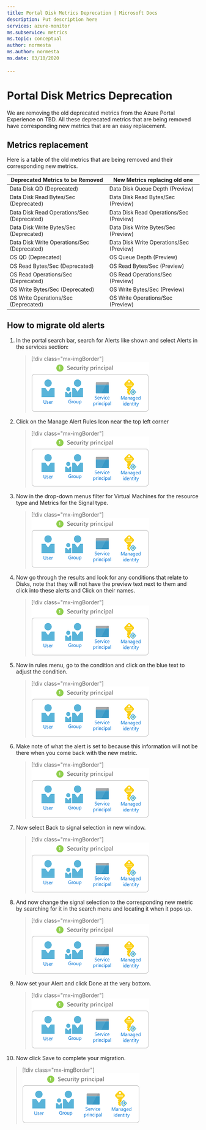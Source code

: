 ```yaml
---
title: Portal Disk Metrics Deprecation | Microsoft Docs
description: Put description here
services: azure-monitor
ms.subservice: metrics
ms.topic: conceptual
author: normesta
ms.author: normesta
ms.date: 03/10/2020

---
```


# Portal Disk Metrics Deprecation

We are removing the old deprecated metrics from the Azure Portal Experience on TBD. All these deprecated metrics that are being removed have corresponding new metrics that are an easy replacement. 

## Metrics replacement

Here is a table of the old metrics that are being removed and their corresponding new metrics.

|Deprecated Metrics to be Removed|New Metrics replacing old one|
|----|----|
|Data Disk QD (Deprecated)|Data Disk Queue Depth (Preview)|
|Data Disk Read Bytes/Sec (Deprecated)|Data Disk Read Bytes/Sec (Preview)|
|Data Disk Read Operations/Sec (Deprecated)|Data Disk Read Operations/Sec (Preview)|
|Data Disk Write Bytes/Sec (Deprecated)|Data Disk Write Bytes/Sec (Preview)|
|Data Disk Write Operations/Sec (Deprecated)|Data Disk Write Operations/Sec (Preview)|
|OS QD (Deprecated)|OS Queue Depth (Preview)|
|OS Read Bytes/Sec (Deprecated)|OS Read Bytes/Sec (Preview)|
|OS Read Operations/Sec (Deprecated)|OS Read Operations/Sec (Preview)|
|OS Write Bytes/Sec (Deprecated)|OS Write Bytes/Sec (Preview)|
|OS Write Operations/Sec (Deprecated)|OS Write Operations/Sec (Preview)|\

## How to migrate old alerts

1. In the portal search bar, search for Alerts like shown and select Alerts in the services section:

   > [!div class="mx-imgBorder"]
   > ![Image description](./media/portal-disk-metrics-deprecation/tempImage.png)

2. Click on the Manage Alert Rules Icon near the top left corner

   > [!div class="mx-imgBorder"]
   > ![Image description](./media/portal-disk-metrics-deprecation/tempImage.png)

3. Now in the drop-down menus filter for Virtual Machines for the resource type and Metrics for the Signal type.

   > [!div class="mx-imgBorder"]
   > ![Image description](./media/portal-disk-metrics-deprecation/tempImage.png)

4. Now go through the results and look for any conditions that relate to Disks, note that they will not have the preview text next to them and click into these alerts and Click on their names.

   > [!div class="mx-imgBorder"]
   > ![Image description](./media/portal-disk-metrics-deprecation/tempImage.png)

5. Now in rules menu, go to the condition and click on the blue text to adjust the condition.

   > [!div class="mx-imgBorder"]
   > ![Image description](./media/portal-disk-metrics-deprecation/tempImage.png)

6. Make note of what the alert is set to because this information will not be there when you come back with the new metric.

   > [!div class="mx-imgBorder"]
   > ![Image description](./media/portal-disk-metrics-deprecation/tempImage.png)

7. Now select Back to signal selection in new window.

   > [!div class="mx-imgBorder"]
   > ![Image description](./media/portal-disk-metrics-deprecation/tempImage.png)

8. And now change the signal selection to the corresponding new metric by searching for it in the search menu and locating it when it pops up.

   > [!div class="mx-imgBorder"]
   > ![Image description](./media/portal-disk-metrics-deprecation/tempImage.png)

9. Now set your Alert and click Done at the very bottom.

   > [!div class="mx-imgBorder"]
   > ![Image description](./media/portal-disk-metrics-deprecation/tempImage.png)

10. Now click Save to complete your migration.

   > [!div class="mx-imgBorder"]
   > ![Image description](./media/portal-disk-metrics-deprecation/tempImage.png)






